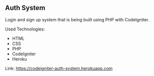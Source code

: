 ## Auth System

Login and sign up system that is being built using PHP with CodeIgniter.

Used Technologies:
- HTML
- CSS
- PHP
- CodeIgniter
- Heroku

Link: https://codeigniter-auth-system.herokuapp.com
